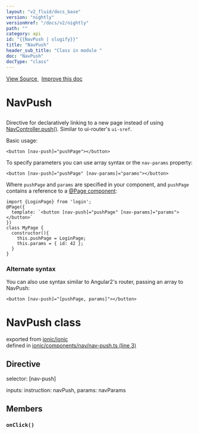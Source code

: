 ```yaml
---
layout: "v2_fluid/docs_base"
version: "nightly"
versionHref: "/docs/v2/nightly"
path: ""
category: api
id: "{{NavPush | slugify}}"
title: "NavPush"
header_sub_title: "Class in module "
doc: "NavPush"
docType: "class"
---
```



<div class="improve-docs">
  <a href='http://github.com/driftyco/ionic2/tree/master/ionic/components/nav/nav-push.ts#L2'>
    View Source
  </a>
  &nbsp;
  <a href='http://github.com/driftyco/ionic2/edit/master/ionic/components/nav/nav-push.ts#L2'>
    Improve this doc
  </a>
</div>




<h1 class="api-title">

  NavPush



</h1>





<p>Directive for declaratively linking to a new page instead of using
<a href="../NavController/#push">NavController.push()</a>. Similar to ui-router&#39;s <code>ui-sref</code>.</p>
<p>Basic usage:</p>
<pre><code class="lang-html">&lt;button [nav-push]=&quot;pushPage&quot;&gt;&lt;/button&gt;
</code></pre>
<p>To specify parameters you can use array syntax or the <code>nav-params</code> property:</p>
<pre><code class="lang-html">&lt;button [nav-push]=&quot;pushPage&quot; [nav-params]=&quot;params&quot;&gt;&lt;/button&gt;
</code></pre>
<p>Where <code>pushPage</code> and <code>params</code> are specified in your component, and <code>pushPage</code>
contains a reference to a <a href="../../../config/Page/">@Page component</a>:</p>
<pre><code class="lang-ts">import {LoginPage} from &#39;login&#39;;
@Page({
  template: `&lt;button [nav-push]=&quot;pushPage&quot; [nav-params]=&quot;params&quot;&gt;&lt;/button&gt;`
})
class MyPage {
  constructor(){
    this.pushPage = LoginPage;
    this.params = { id: 42 };
  }
}
</code></pre>
<h3 id="alternate-syntax">Alternate syntax</h3>
<p>You can also use syntax similar to Angular2&#39;s router, passing an array to
NavPush:</p>
<pre><code class="lang-html">&lt;button [nav-push]=&quot;[pushPage, params]&quot;&gt;&lt;/button&gt;
</code></pre>


<h1 class="class export">NavPush <span class="type">class</span></h1>
<p class="module">exported from <a href='undefined'>ionic/ionic</a><br/>
defined in <a href="https://github.com/driftyco/ionic2/tree/master/ionic/components/nav/nav-push.ts#L3-L84">ionic/components/nav/nav-push.ts (line 3)</a>
</p>
<h2>Directive</h2>
  <span>selector: [nav-push]</span>

  <span>inputs: instruction: navPush, params: navParams</span>


<h2>Members</h2>

<div id="onClick"></div>
<h3>
  <code>onClick()</code>

</h3>













